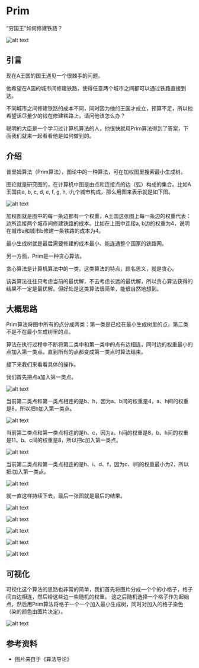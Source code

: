 # Prim

“穷国王”如何修建铁路？

![alt text](https://7765-wechatcloud-79m2p-1259642785.tcb.qcloud.la/algorithms/graph/prim/10.png?sign=9493d4e329f0576909fc6ee21fb391ad&t=1599378239)

## 引言

现在A王国的国王遇见一个很棘手的问题。

他希望在A国的城市间修建铁路，使得任意两个城市之间都可以通过铁路直接到达。

不同城市之间修建铁路的成本不同，同时因为他的王国才成立，预算不足，所以他希望话尽量少的钱在修建铁路上，请问他该怎么办？

聪明的大臣是一个学习过计算机算法的人，他很快就用Prim算法得到了答案，下面我们就来一起看看他是如何做到的。

## 介绍

普里姆算法（Prim算法），图论中的一种算法，可在加权图里搜索最小生成树。

图论就是研究图的，在计算机中图是由点和连接点的边（弧）构成的集合。比如A王国由a, b, c, d, e, f, g, h, i九个城市构成，那么用图来表示就是如下图。

![alt text](https://7765-wechatcloud-79m2p-1259642785.tcb.qcloud.la/algorithms/graph/prim/1.png?sign=105df167392a293ebdbf91dbd499e126&t=1599378266)

加权图就是图中的每一条边都有一个权重，A王国这张图上每一条边的权重代表：边所连接两个城市间修建铁路的成本。比如在上图中连接a, b边的权重为4，说明在城市a和城市b修建一条铁路的成本为4。

最小生成树就是最后需要修建的成本最小、能连通整个国家的铁路网。

另一方面，Prim是一种贪心算法。

贪心算法是计算机算法中的一类。这类算法的特点，顾名思义，就是贪心。

该类算法往往只考虑当前的最优解，不去考虑长远的最优解，所以贪心算法获得的结果不一定是最优解。但好处是这类算法很简单，能很自然地想到。

## 大概思路

Prim算法将图中所有的点分成两类：第一类是已经在最小生成树里的点，第二类不是不在最小生成树里的点。

算法在执行过程中不断将第二类中和第一类中的点有边相连，同时边的权重最小的点加入第一类点。直到所有的点都变成第一类点时算法结束。

接下来我们来看看具体的操作。

我们首先把点a加入第一类点。

![alt text](https://7765-wechatcloud-79m2p-1259642785.tcb.qcloud.la/algorithms/graph/prim/1.png?sign=105df167392a293ebdbf91dbd499e126&t=1599378266)

当前第二类点和第一类点相连的是b、h，因为a、b间的权重是4，a、h间的权重是8，所以把b加入第一类点。

![alt text](https://7765-wechatcloud-79m2p-1259642785.tcb.qcloud.la/algorithms/graph/prim/2.png?sign=34c61cdac70b860e40ae3a988f36dc1a&t=1599378281)

当前第二类点和第一类点相连的是h、c，因为a、h间的权重是8，b、h间的权重是11，b、c间的权重是8，所以把c加入第一类点。

![alt text](https://7765-wechatcloud-79m2p-1259642785.tcb.qcloud.la/algorithms/graph/prim/3.png?sign=4fcb940d591f18d12e4c19b9900ee46e&t=1599378289)

当前第二类点和第一类点相连的是h、i、d、f，因为c、i间的权重最小为2，所以把i加入第一类点。

![alt text](https://7765-wechatcloud-79m2p-1259642785.tcb.qcloud.la/algorithms/graph/prim/4.png?sign=8d55f5a9e0a08d38c5181804eb52bbe7&t=1599378299)

就一直这样持续下去，最后一张图就是最后的结果。

![alt text](https://7765-wechatcloud-79m2p-1259642785.tcb.qcloud.la/algorithms/graph/prim/5.png?sign=24b82fbb2e48e59d9d2aad20ee0b03c9&t=1599378322)

![alt text](https://7765-wechatcloud-79m2p-1259642785.tcb.qcloud.la/algorithms/graph/prim/6.png?sign=86e6246fd47d28ac3e2f710c982b29c1&t=1599378333)

![alt text](https://7765-wechatcloud-79m2p-1259642785.tcb.qcloud.la/algorithms/graph/prim/7.png?sign=d8a688466a9cd44974cb0bdd219850eb&t=1599378344)

![alt text](https://7765-wechatcloud-79m2p-1259642785.tcb.qcloud.la/algorithms/graph/prim/8.png?sign=1ac2b74660429850efb337c5fb5b070b&t=1599378354)

![alt text](https://7765-wechatcloud-79m2p-1259642785.tcb.qcloud.la/algorithms/graph/prim/9.png?sign=689ee6566dbb1e456a3a11fab2401b3a&t=1599378361)

## 可视化

可视化这个算法的思路也非常的简单，我们首先将图片分成一个个的小格子，格子间由边相连，然后给这些边一些随机的权重。
这之后随机选择一个格子作为起始点，然后用Prim算法将格子一个一个加入最小生成树，同时对加入的格子染色（染的颜色由图片决定）。

![alt text](https://7765-wechatcloud-79m2p-1259642785.tcb.qcloud.la/algorithms/graph/prim/1.gif?sign=c3149074a85f840faeb036bd93b453e8&t=1599378019)

## 参考资料

- 图片来自于《算法导论》
